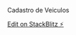 Cadastro de Veiculos

[Edit on StackBlitz ⚡️](https://stackblitz.com/edit/angular-9atividade-drterh)

